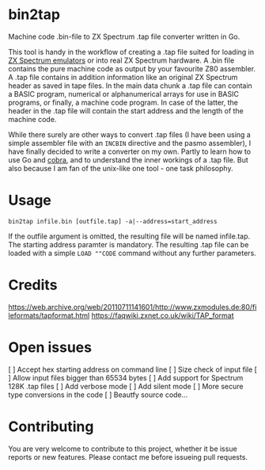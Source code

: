 # bin2tap
Machine code .bin-file to ZX Spectrum .tap file converter written in Go.

This tool is handy in the workflow of creating a .tap file suited for loading in [ZX Spectrum emulators](http://www.worldofspectrum.org/emulators.html) or into real ZX Spectrum hardware. A .bin file contains the pure machine code as output by your favourite Z80 assembler. A .tap file contains in addition information like an original ZX Spectrum header as saved in tape files. In the main data chunk a .tap file can contain a BASIC program, numerical or alphanumerical arrays for use in BASIC programs, or finally, a machine code program. In case of the latter, the header in the .tap file will contain the start address and the length of the machine code.  

While there surely are other ways to convert .tap files (I have been using a simple assembler file with an `INCBIN` directive and the pasmo assembler), I have finally decided to write a converter on my own. Partly to learn how to use Go and [cobra](https://github.com/spf13/cobra), and to understand the inner workings of a .tap file. But also because I am fan of the unix-like one tool - one task philosophy.
# Usage
`bin2tap infile.bin [outfile.tap] -a|--address=start_address`

If the outfile argument is omitted, the resulting file will be named infile.tap. The starting address paramter is mandatory. The resulting .tap file can be loaded with a simple `LOAD ""CODE` command without any further parameters.
# Credits
https://web.archive.org/web/20110711141601/http://www.zxmodules.de:80/fileformats/tapformat.html
https://faqwiki.zxnet.co.uk/wiki/TAP_format
# Open issues
[ ] Accept hex starting address on command line
[ ] Size check of input file
[ ] Allow input files bigger than 65534 bytes
[ ] Add support for Spectrum 128K .tap files
[ ] Add verbose mode
[ ] Add silent mode
[ ] More secure type conversions in the code
[ ] Beautfy source code...
# Contributing
You are very welcome to contribute to this project, whether it be issue reports or new features. Please contact me before issueing pull requests.